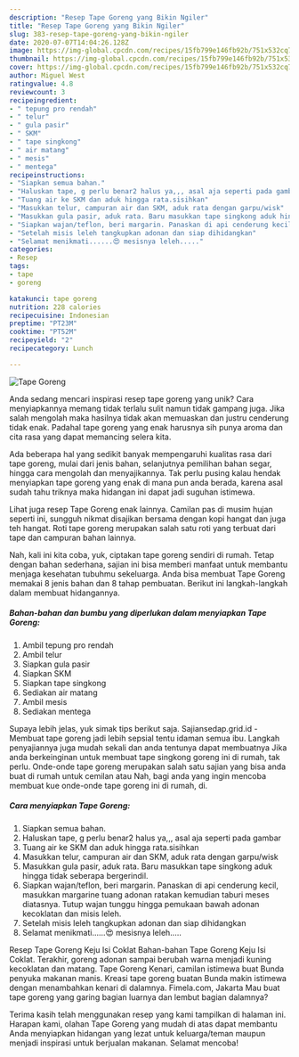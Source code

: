 ```yaml
---
description: "Resep Tape Goreng yang Bikin Ngiler"
title: "Resep Tape Goreng yang Bikin Ngiler"
slug: 383-resep-tape-goreng-yang-bikin-ngiler
date: 2020-07-07T14:04:26.128Z
image: https://img-global.cpcdn.com/recipes/15fb799e146fb92b/751x532cq70/tape-goreng-foto-resep-utama.jpg
thumbnail: https://img-global.cpcdn.com/recipes/15fb799e146fb92b/751x532cq70/tape-goreng-foto-resep-utama.jpg
cover: https://img-global.cpcdn.com/recipes/15fb799e146fb92b/751x532cq70/tape-goreng-foto-resep-utama.jpg
author: Miguel West
ratingvalue: 4.8
reviewcount: 3
recipeingredient:
- " tepung pro rendah"
- " telur"
- " gula pasir"
- " SKM"
- " tape singkong"
- " air matang"
- " mesis"
- " mentega"
recipeinstructions:
- "Siapkan semua bahan."
- "Haluskan tape, g perlu benar2 halus ya,,, asal aja seperti pada gambar"
- "Tuang air ke SKM dan aduk hingga rata.sisihkan"
- "Masukkan telur, campuran air dan SKM, aduk rata dengan garpu/wisk"
- "Masukkan gula pasir, aduk rata. Baru masukkan tape singkong aduk hingga tidak seberapa bergerindil."
- "Siapkan wajan/teflon, beri margarin. Panaskan di api cenderung kecil, masukkan margarine tuang adonan ratakan kemudian taburi meses diatasnya. Tutup wajan tunggu hingga pemukaan bawah adonan kecoklatan dan misis leleh."
- "Setelah misis leleh tangkupkan adonan dan siap dihidangkan"
- "Selamat menikmati......😍 mesisnya leleh....."
categories:
- Resep
tags:
- tape
- goreng

katakunci: tape goreng 
nutrition: 228 calories
recipecuisine: Indonesian
preptime: "PT23M"
cooktime: "PT52M"
recipeyield: "2"
recipecategory: Lunch

---
```



![Tape Goreng](https://img-global.cpcdn.com/recipes/15fb799e146fb92b/751x532cq70/tape-goreng-foto-resep-utama.jpg)

Anda sedang mencari inspirasi resep tape goreng yang unik? Cara menyiapkannya memang tidak terlalu sulit namun tidak gampang juga. Jika salah mengolah maka hasilnya tidak akan memuaskan dan justru cenderung tidak enak. Padahal tape goreng yang enak harusnya sih punya aroma dan cita rasa yang dapat memancing selera kita.

Ada beberapa hal yang sedikit banyak mempengaruhi kualitas rasa dari tape goreng, mulai dari jenis bahan, selanjutnya pemilihan bahan segar, hingga cara mengolah dan menyajikannya. Tak perlu pusing kalau hendak menyiapkan tape goreng yang enak di mana pun anda berada, karena asal sudah tahu triknya maka hidangan ini dapat jadi suguhan istimewa.

Lihat juga resep Tape Goreng enak lainnya. Camilan pas di musim hujan seperti ini, sungguh nikmat disajikan bersama dengan kopi hangat dan juga teh hangat. Roti tape goreng merupakan salah satu roti yang terbuat dari tape dan campuran bahan lainnya.


Nah, kali ini kita coba, yuk, ciptakan tape goreng sendiri di rumah. Tetap dengan bahan sederhana, sajian ini bisa memberi manfaat untuk membantu menjaga kesehatan tubuhmu sekeluarga. Anda bisa membuat Tape Goreng memakai 8 jenis bahan dan 8 tahap pembuatan. Berikut ini langkah-langkah dalam membuat hidangannya.

<!--inarticleads1-->

##### Bahan-bahan dan bumbu yang diperlukan dalam menyiapkan Tape Goreng:

1. Ambil  tepung pro rendah
1. Ambil  telur
1. Siapkan  gula pasir
1. Siapkan  SKM
1. Siapkan  tape singkong
1. Sediakan  air matang
1. Ambil  mesis
1. Sediakan  mentega


Supaya lebih jelas, yuk simak tips berikut saja. Sajiansedap.grid.id - Membuat tape goreng jadi lebih sepsial tentu idaman semua ibu. Langkah penyajiannya juga mudah sekali dan anda tentunya dapat membuatnya Jika anda berkeinginan untuk membuat tape singkong goreng ini di rumah, tak perlu. Onde-onde tape goreng merupakan salah satu sajian yang bisa anda buat di rumah untuk cemilan atau Nah, bagi anda yang ingin mencoba membuat kue onde-onde tape goreng ini di rumah, di. 

<!--inarticleads2-->

##### Cara menyiapkan Tape Goreng:

1. Siapkan semua bahan.
1. Haluskan tape, g perlu benar2 halus ya,,, asal aja seperti pada gambar
1. Tuang air ke SKM dan aduk hingga rata.sisihkan
1. Masukkan telur, campuran air dan SKM, aduk rata dengan garpu/wisk
1. Masukkan gula pasir, aduk rata. Baru masukkan tape singkong aduk hingga tidak seberapa bergerindil.
1. Siapkan wajan/teflon, beri margarin. Panaskan di api cenderung kecil, masukkan margarine tuang adonan ratakan kemudian taburi meses diatasnya. Tutup wajan tunggu hingga pemukaan bawah adonan kecoklatan dan misis leleh.
1. Setelah misis leleh tangkupkan adonan dan siap dihidangkan
1. Selamat menikmati......😍 mesisnya leleh.....


Resep Tape Goreng Keju Isi Coklat Bahan-bahan Tape Goreng Keju Isi Coklat. Terakhir, goreng adonan sampai berubah warna menjadi kuning kecoklatan dan matang. Tape Goreng Kenari, camilan istimewa buat Bunda penyuka makanan manis. Kreasi tape goreng buatan Bunda makin istimewa dengan menambahkan kenari di dalamnya. Fimela.com, Jakarta Mau buat tape goreng yang garing bagian luarnya dan lembut bagian dalamnya? 

Terima kasih telah menggunakan resep yang kami tampilkan di halaman ini. Harapan kami, olahan Tape Goreng yang mudah di atas dapat membantu Anda menyiapkan hidangan yang lezat untuk keluarga/teman maupun menjadi inspirasi untuk berjualan makanan. Selamat mencoba!
